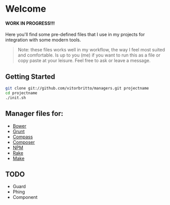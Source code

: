 # Welcome

#### WORK IN PROGRESS!!!

Here you'll find some pre-defined files that I use in my projects for integration with some modern tools.

> Note: these files works well in my workflow, the way I feel most suited and comfortable. Is up to you (me) if you want to run this as a file or copy paste at your leisure. Feel free to ask or leave a message.

## Getting Started

```bash
git clone git://github.com/vitorbritto/managers.git projectname
cd projectname
./init.sh
```

## Manager files for:

- [Bower](/bower)
- [Grunt](/grunt)
- [Compass](/compass)
- [Composer](/composer)
- [NPM](/npm)
- [Rake](/rake)
- [Make](/make)


## TODO

* Guard
* Phing
* Component

